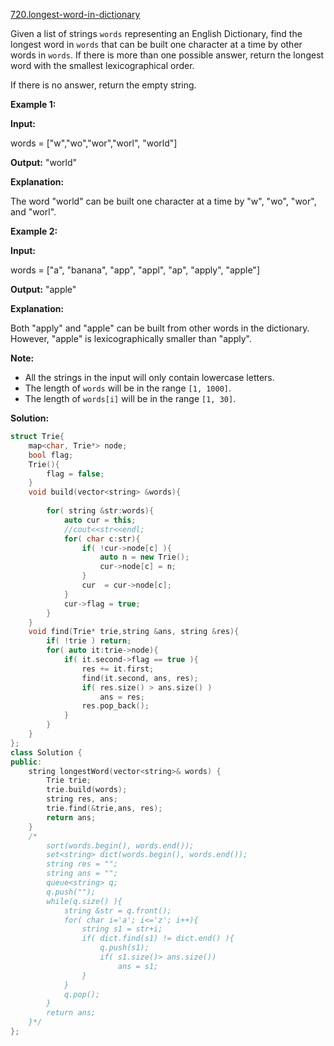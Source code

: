 [720.longest-word-in-dictionary](https://leetcode.com/problems/longest-word-in-dictionary/)  

Given a list of strings `words` representing an English Dictionary, find the longest word in `words` that can be built one character at a time by other words in `words`. If there is more than one possible answer, return the longest word with the smallest lexicographical order.

If there is no answer, return the empty string.

**Example 1:**  

  
**Input:** 
  
words = \["w","wo","wor","worl", "world"\]
  
**Output:** "world"
  
**Explanation:** 
  
The word "world" can be built one character at a time by "w", "wo", "wor", and "worl".
  

**Example 2:**  

  
**Input:** 
  
words = \["a", "banana", "app", "appl", "ap", "apply", "apple"\]
  
**Output:** "apple"
  
**Explanation:** 
  
Both "apply" and "apple" can be built from other words in the dictionary. However, "apple" is lexicographically smaller than "apply".
  

**Note:**

*   All the strings in the input will only contain lowercase letters.
*   The length of `words` will be in the range `[1, 1000]`.
*   The length of `words[i]` will be in the range `[1, 30]`.  



**Solution:**  

```cpp
struct Trie{
    map<char, Trie*> node;
    bool flag;
    Trie(){
        flag = false;
    }
    void build(vector<string> &words){
        
        for( string &str:words){
            auto cur = this;
            //cout<<str<<endl;
            for( char c:str){
                if( !cur->node[c] ){
                    auto n = new Trie();
                    cur->node[c] = n;
                }
                cur  = cur->node[c];
            }
            cur->flag = true;
        }
    }
    void find(Trie* trie,string &ans, string &res){
        if( !trie ) return;
        for( auto it:trie->node){
            if( it.second->flag == true ){
                res += it.first;
                find(it.second, ans, res);
                if( res.size() > ans.size() ) 
                    ans = res;
                res.pop_back();
            }
        }
    }
};
class Solution {
public:
    string longestWord(vector<string>& words) {
        Trie trie;
        trie.build(words);
        string res, ans;
        trie.find(&trie,ans, res);
        return ans;
    }
    /*
        sort(words.begin(), words.end());
        set<string> dict(words.begin(), words.end());
        string res = "";
        string ans = "";
        queue<string> q;
        q.push("");
        while(q.size() ){
            string &str = q.front();
            for( char i='a'; i<='z'; i++){
                string s1 = str+i;
                if( dict.find(s1) != dict.end() ){
                    q.push(s1);
                    if( s1.size()> ans.size())
                        ans = s1;
                }
            }
            q.pop();
        }
        return ans;
    }*/
};
```
      